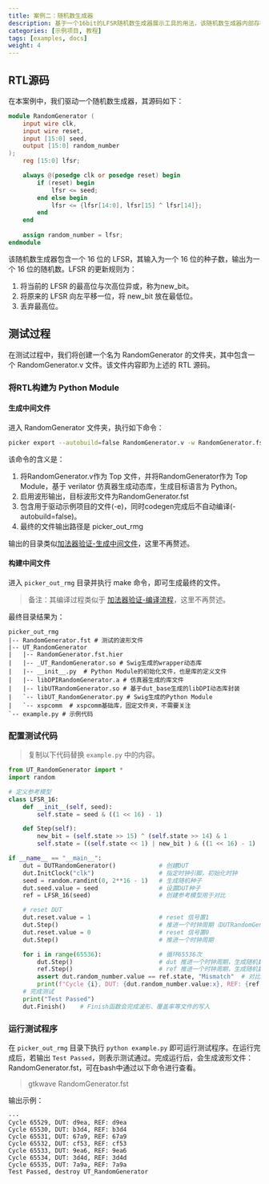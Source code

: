 ```yaml
---
title: 案例二：随机数生成器
description: 基于一个16bit的LFSR随机数生成器展示工具的用法，该随机数生成器内部存在时钟信号、时序逻辑与寄存器。
categories: [示例项目, 教程]
tags: [examples, docs]
weight: 4
---
```


## RTL源码

在本案例中，我们驱动一个随机数生成器，其源码如下：

```verilog
module RandomGenerator (
    input wire clk,
    input wire reset,
    input [15:0] seed,
    output [15:0] random_number
);
    reg [15:0] lfsr;

    always @(posedge clk or posedge reset) begin
        if (reset) begin
            lfsr <= seed;
        end else begin
            lfsr <= {lfsr[14:0], lfsr[15] ^ lfsr[14]};
        end
    end
 
    assign random_number = lfsr;
endmodule
```

该随机数生成器包含一个 16 位的 LFSR，其输入为一个 16 位的种子数，输出为一个 16 位的随机数。LFSR 的更新规则为：
1. 将当前的 LFSR 的最高位与次高位异或，称为new_bit。 
2. 将原来的 LFSR 向左平移一位，将 new_bit 放在最低位。
2. 丢弃最高位。


## 测试过程

在测试过程中，我们将创建一个名为 RandomGenerator 的文件夹，其中包含一个 RandomGenerator.v 文件。该文件内容即为上述的 RTL 源码。

### 将RTL构建为 Python Module

#### 生成中间文件

进入 RandomGenerator 文件夹，执行如下命令：

```bash
picker export --autobuild=false RandomGenerator.v -w RandomGenerator.fst --sname RandomGenerator --tdir picker_out_rmg --lang python -e --sim verilator
```

该命令的含义是：

1. 将RandomGenerator.v作为 Top 文件，并将RandomGenerator作为 Top Module，基于 verilator 仿真器生成动态库，生成目标语言为 Python。
2. 启用波形输出，目标波形文件为RandomGenerator.fst
3. 包含用于驱动示例项目的文件(-e)，同时codegen完成后不自动编译(-autobuild=false)。
4. 最终的文件输出路径是 picker_out_rmg


输出的目录类似[加法器验证-生成中间文件](/docs/quick-start/eg-adder/#生成中间文件)，这里不再赘述。

#### 构建中间文件

进入 `picker_out_rmg` 目录并执行 make 命令，即可生成最终的文件。

> 备注：其编译过程类似于 [加法器验证-编译流程](/docs/quick-start/eg-adder/#构建中间文件)，这里不再赘述。

最终目录结果为：

```shell
picker_out_rmg
|-- RandomGenerator.fst # 测试的波形文件
|-- UT_RandomGenerator
|   |-- RandomGenerator.fst.hier
|   |-- _UT_RandomGenerator.so # Swig生成的wrapper动态库
|   |-- __init__.py  # Python Module的初始化文件，也是库的定义文件
|   |-- libDPIRandomGenerator.a # 仿真器生成的库文件
|   |-- libUTRandomGenerator.so # 基于dut_base生成的libDPI动态库封装
|   `-- libUT_RandomGenerator.py # Swig生成的Python Module
|   `-- xspcomm  # xspcomm基础库，固定文件夹，不需要关注
`-- example.py # 示例代码
```

### 配置测试代码

> 复制以下代码替换 `example.py` 中的内容。

```python
from UT_RandomGenerator import *
import random

# 定义参考模型
class LFSR_16:
    def __init__(self, seed):
        self.state = seed & ((1 << 16) - 1)

    def Step(self):
        new_bit = (self.state >> 15) ^ (self.state >> 14) & 1
        self.state = ((self.state << 1) | new_bit ) & ((1 << 16) - 1)

if __name__ == "__main__":
    dut = DUTRandomGenerator()            # 创建DUT 
    dut.InitClock("clk")                  # 指定时钟引脚，初始化时钟
    seed = random.randint(0, 2**16 - 1)   # 生成随机种子
    dut.seed.value = seed                 # 设置DUT种子
    ref = LFSR_16(seed)                   # 创建参考模型用于对比

    # reset DUT
    dut.reset.value = 1                   # reset 信号置1
    dut.Step()                            # 推进一个时钟周期（DUTRandomGenerator是时序电路，需要通过Step推进）
    dut.reset.value = 0                   # reset 信号置0
    dut.Step()                            # 推进一个时钟周期

    for i in range(65536):                # 循环65536次
        dut.Step()                        # dut 推进一个时钟周期，生成随机数
        ref.Step()                        # ref 推进一个时钟周期，生成随机数
        assert dut.random_number.value == ref.state, "Mismatch"  # 对比DUT和参考模型生成的随机数
        print(f"Cycle {i}, DUT: {dut.random_number.value:x}, REF: {ref.state:x}") # 打印结果
    # 完成测试
    print("Test Passed")
    dut.Finish()    # Finish函数会完成波形、覆盖率等文件的写入
```

### 运行测试程序

在 `picker_out_rmg` 目录下执行 `python example.py` 即可运行测试程序。在运行完成后，若输出 `Test Passed`，则表示测试通过。完成运行后，会生成波形文件：RandomGenerator.fst，可在bash中通过以下命令进行查看。

>gtkwave RandomGenerator.fst

输出示例：

```shell
···
Cycle 65529, DUT: d9ea, REF: d9ea
Cycle 65530, DUT: b3d4, REF: b3d4
Cycle 65531, DUT: 67a9, REF: 67a9
Cycle 65532, DUT: cf53, REF: cf53
Cycle 65533, DUT: 9ea6, REF: 9ea6
Cycle 65534, DUT: 3d4d, REF: 3d4d
Cycle 65535, DUT: 7a9a, REF: 7a9a
Test Passed, destroy UT_RandomGenerator
```
